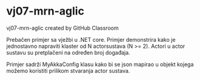 # vj07-mrn-aglic
vj07-mrn-aglic created by GitHub Classroom

Prebačen primjer sa vježbi u .NET core. Primjer demonstrira kako je jednostavno napraviti klaster od N actorsustava (N >= 2). 
Actori u actor sustavu su pretplačeni na određen broj događaja.

Primjer sadrži MyAkkaConfig klasu kako bi se json mapirao u objekt kojega možemo koristiti prilikom stvaranja actor sustava. 
